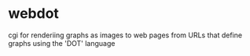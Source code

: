 webdot
======

cgi for renderiing graphs as images to web pages from URLs that define graphs using the 'DOT' language
